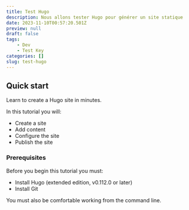 ```yaml
---
title: Test Hugo
description: Nous allons tester Hugo pour générer un site statique
date: 2023-11-10T00:57:20.501Z
preview: null
draft: false
tags:
    - Dev
    - Test Key
categories: []
slug: test-hugo
---
```


## Quick start

Learn to create a Hugo site in minutes.

In this tutorial you will:

- Create a site
- Add content
- Configure the site
- Publish the site

### Prerequisites

Before you begin this tutorial you must:

- Install Hugo (extended edition, v0.112.0 or later)
- Install Git

You must also be comfortable working from the command line.